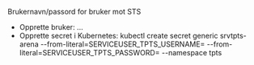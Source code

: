 Brukernavn/passord for bruker mot STS

* Opprette bruker:
  ...
* Opprette secret i Kubernetes:
  kubectl create secret generic srvtpts-arena --from-literal=SERVICEUSER_TPTS_USERNAME=<username>
  --from-literal=SERVICEUSER_TPTS_PASSWORD=<hemmeligheten> --namespace tpts